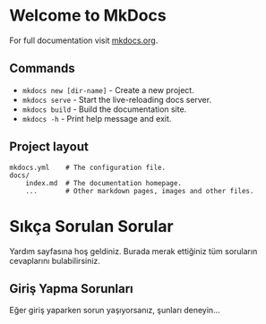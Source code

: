 # Welcome to MkDocs

For full documentation visit [mkdocs.org](https://www.mkdocs.org).

## Commands

* `mkdocs new [dir-name]` - Create a new project.
* `mkdocs serve` - Start the live-reloading docs server.
* `mkdocs build` - Build the documentation site.
* `mkdocs -h` - Print help message and exit.

## Project layout

    mkdocs.yml    # The configuration file.
    docs/
        index.md  # The documentation homepage.
        ...       # Other markdown pages, images and other files.
# Sıkça Sorulan Sorular

Yardım sayfasına hoş geldiniz. Burada merak ettiğiniz tüm soruların cevaplarını bulabilirsiniz.

## Giriş Yapma Sorunları

Eğer giriş yaparken sorun yaşıyorsanız, şunları deneyin...